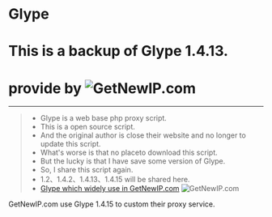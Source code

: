 # Glype
# This is a backup of Glype 1.4.13.
# provide by ![GetNewIP.com](http://getnewip.com/static/getnewip.com/logos/getnewip-logo.png)
------
> * Glype is a web base php proxy script.
> * This is a open source script.
> * And the original author is close their website and no longer to update this script.
> * What's worse is that no placeto download this script.
> * But the lucky is that I have save some version of Glype.
> * So, I share this script again.
> * 1.2、1.4.2、1.4.13、1.4.15 will be shared here.
> * [Glype which widely use in GetNewIP.com](http://getnewip.com/)
![GetNewIP.com](http://getnewip.com/static/getnewip.com/logos/getnewip-logo.png)

GetNewIP.com use Glype 1.4.15 to custom their proxy service.